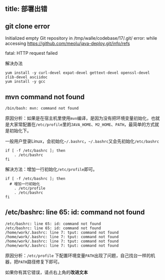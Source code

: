 title: 部署出错
---

## git clone error
Initialized empty Git repository in /tmp/walle/codebase/17/.git/
 error: while accessing https://github.com/meolu/java-deploy.git/info/refs

fatal: HTTP request failed

解决办法
 ```
 yum install -y curl-devel expat-devel gettext-devel openssl-devel zlib-devel asciidoc
 yum install -y gcc
 ```

## mvn command not found
`/bin/bash: mvn: command not found`

原因分析：如果是在宿主机里使用`mvn`编译，是因为没有把环境变量初始化，也就是大家常配置在`/etc/profile`里的`JAVA_HOME`、`M2_HOME`、`PATH`，最简单的方式就是初始化下。

一般用户登录Linux，会初始化`~/.bashrc`，`~/.bashrc`又会先初始化`/etc/bashrc`

```
if [ -f /etc/bashrc ]; then
	. /etc/bashrc
fi
```

解决方法：增加一行初始化`/etc/profile`即可。

```
if [ -f /etc/bashrc ]; then
  # 增加一行初始化
	. /etc/profile
	. /etc/bashrc
fi
```


## /etc/bashrc: line 65: id: command not found
```
/etc/bashrc: line 65: id: command not found
/etc/bashrc: line 65: id: command not found
/home/work/.bashrc: line 7: tput: command not found
/home/work/.bashrc: line 7: tput: command not found
/home/work/.bashrc: line 7: tput: command not found
/home/work/.bashrc: line 7: tput: command not found
```

原因分析：`/etc/profile` 下配置环境变量`PATH`出现了问题，自己找台一样的机器，把`PATH`路径修复下即可。


如果你有其它错误，请点右上角的**改进文本**


<br><br><br>
